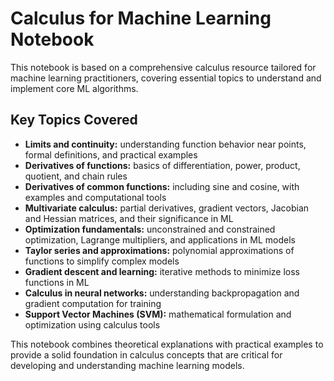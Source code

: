 # Calculus for Machine Learning Notebook

This notebook is based on a comprehensive calculus resource tailored for machine learning practitioners, covering essential topics to understand and implement core ML algorithms.

## Key Topics Covered

- **Limits and continuity:** understanding function behavior near points, formal definitions, and practical examples  
- **Derivatives of functions:** basics of differentiation, power, product, quotient, and chain rules  
- **Derivatives of common functions:** including sine and cosine, with examples and computational tools  
- **Multivariate calculus:** partial derivatives, gradient vectors, Jacobian and Hessian matrices, and their significance in ML  
- **Optimization fundamentals:** unconstrained and constrained optimization, Lagrange multipliers, and applications in ML models  
- **Taylor series and approximations:** polynomial approximations of functions to simplify complex models  
- **Gradient descent and learning:** iterative methods to minimize loss functions in ML  
- **Calculus in neural networks:** understanding backpropagation and gradient computation for training  
- **Support Vector Machines (SVM):** mathematical formulation and optimization using calculus tools  

This notebook combines theoretical explanations with practical examples to provide a solid foundation in calculus concepts that are critical for developing and understanding machine learning models.
